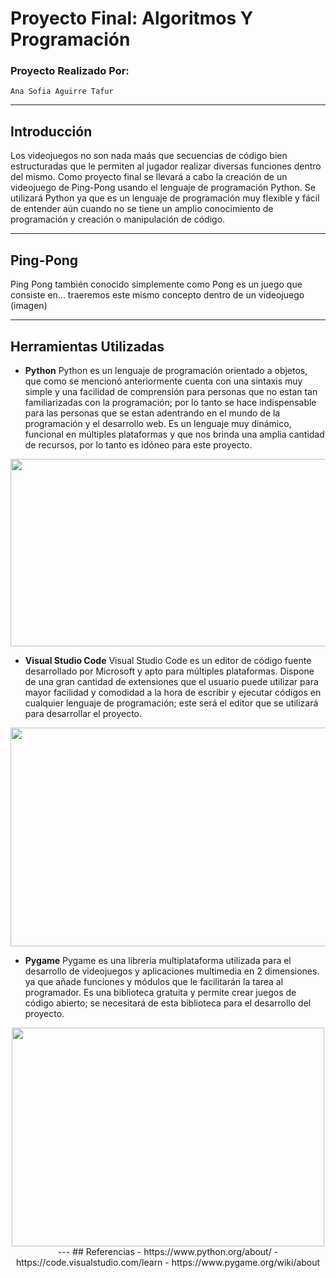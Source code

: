 # Proyecto Final: Algoritmos Y Programación

### Proyecto Realizado Por:
~~~
Ana Sofia Aguirre Tafur
~~~
---
## Introducción
Los videojuegos no son nada maás que secuencias de código bien estructuradas que le permiten al jugador realizar diversas funciones dentro del mismo.
Como proyecto final se llevará a cabo la creación de un videojuego de Ping-Pong usando el lenguaje de programación Python.
Se utilizará Python ya que es un lenguaje de programación muy flexible y fácil de entender aún cuando no se tiene un amplio conocimiento de programación y creación o manipulación de código.

---
## Ping-Pong
Ping Pong también conocido simplemente como Pong es un juego que consiste en... traeremos este mismo concepto dentro de un videojuego
(imagen)

---
## Herramientas Utilizadas
- **Python**
Python es un lenguaje de programación orientado a objetos, que como se mencionó anteriormente cuenta con una sintaxis muy simple y una facilidad de comprensión para personas que no estan tan familiarizadas con la programación; por lo tanto se hace indispensable para las personas que se estan adentrando en el mundo de la programación y el desarrollo web. Es un lenguaje muy dinámico, funcional en múltiples plataformas y que nos brinda una amplia cantidad de recursos, por lo tanto es idóneo para este proyecto.
<p align="center">
<img src="https://www.mytaskpanel.com/wp-content/uploads/2021/05/2021-05-14-1.webp" width="550" height="300">

- **Visual Studio Code**
Visual Studio Code es un editor de código fuente desarrollado por Microsoft y apto para múltiples plataformas. Dispone de una gran cantidad de extensiones que el usuario puede utilizar para mayor facilidad y comodidad a la hora de escribir y ejecutar códigos en cualquier lenguaje de programación; este será el editor que se utilizará para desarrollar el proyecto.
<p align="center">
<img src="https://i0.wp.com/www.irinadelgado.com/wp-content/uploads/2020/04/irina-delgado-5-Ventajas-de-usar-Visual-Studio-Code-como-tu-editor-de-texto.png?fit=800%2C400&ssl=1" width="550" height="350">

- **Pygame**
Pygame es una libreria multiplataforma utilizada para el desarrollo de videojuegos y aplicaciones multimedia en 2 dimensiones. ya que añade funciones y módulos que le facilitarán la tarea al programador. Es una biblioteca gratuita y permite crear juegos de código abierto; se necesitará de esta biblioteca para el desarrollo del proyecto.
<p align="center">
<img src="https://www.aprenderpython.net/wp-content/uploads/2017/07/pygame_logo.gif" width="500" height="350">
---
## Referencias
- https://www.python.org/about/
- https://code.visualstudio.com/learn
- https://www.pygame.org/wiki/about
